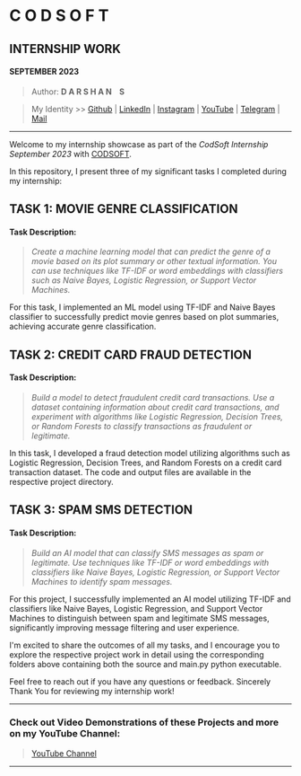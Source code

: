 # **C O D S O F T**
## INTERNSHIP WORK
#### SEPTEMBER 2023

> Author: **D A R S H A N &ensp; S**

> My Identity >>  [Github](https://github.com/azuregray/) | [LinkedIn](https://linkedin.com/in/arcticblue/) | [Instagram](https://instagram.com/thedarshgowda/) | [YouTube](https://www.youtube.com/@pantoneblue/) | [Telegram](https://t.me/adobegreen/) | [Mail](mailto:d7gowda@gmail.com)

---

Welcome to my internship showcase as part of the *CodSoft Internship September 2023* with [CODSOFT](https://www.codsoft.in/). 

In this repository, I present three of my significant tasks I completed during my internship:

## TASK 1: MOVIE GENRE CLASSIFICATION

#### Task Description:
> *Create a machine learning model that can predict the genre of a movie based on its plot summary or other textual information. You can use techniques like TF-IDF or word embeddings with classifiers such as Naive Bayes, Logistic Regression, or Support Vector Machines.*

For this task, I implemented an ML model using TF-IDF and Naive Bayes classifier to successfully predict movie genres based on plot summaries, achieving accurate genre classification.

## TASK 2: CREDIT CARD FRAUD DETECTION

#### Task Description:
> *Build a model to detect fraudulent credit card transactions. Use a dataset containing information about credit card transactions, and experiment with algorithms like Logistic Regression, Decision Trees, or Random Forests to classify transactions as fraudulent or legitimate.*

In this task, I developed a fraud detection model utilizing algorithms such as Logistic Regression, Decision Trees, and Random Forests on a credit card transaction dataset. The code and output files are available in the respective project directory.

## TASK 3: SPAM SMS DETECTION

#### Task Description:
> *Build an AI model that can classify SMS messages as spam or legitimate. Use techniques like TF-IDF or word embeddings with classifiers like Naive Bayes, Logistic Regression, or Support Vector Machines to identify spam messages.*

For this project, I successfully implemented an AI model utilizing TF-IDF and classifiers like Naive Bayes, Logistic Regression, and Support Vector Machines to distinguish between spam and legitimate SMS messages, significantly improving message filtering and user experience.

I'm excited to share the outcomes of all my tasks, and I encourage you to explore the respective project work in detail using the corresponding folders above containing both the source and main.py python executable.

Feel free to reach out if you have any questions or feedback.
Sincerely Thank You for reviewing my internship work!

---
### Check out Video Demonstrations of these Projects and more on my YouTube Channel:

> [YouTube Channel](https://youtube.com/@pantoneblue)

---
